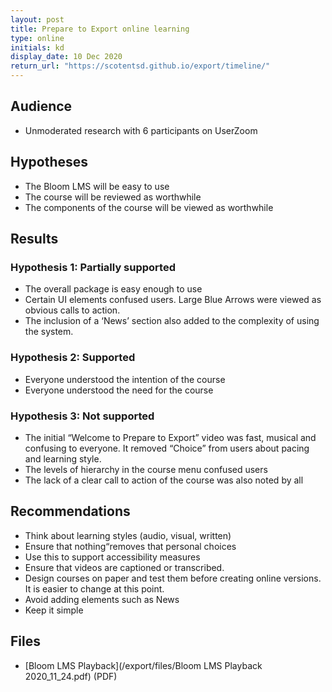 ```yaml
---
layout: post
title: Prepare to Export online learning
type: online
initials: kd
display_date: 10 Dec 2020
return_url: "https://scotentsd.github.io/export/timeline/"
---
```


## Audience
- Unmoderated research with 6 participants on UserZoom 

## Hypotheses
- The Bloom LMS will be easy to use 
- The course will be reviewed as worthwhile 
- The components of the course will be viewed as worthwhile 

## Results

### Hypothesis 1: Partially supported
- The overall package is easy enough to use 
- Certain UI elements confused users. Large Blue Arrows were viewed as obvious calls to action. 
- The inclusion of a ‘News’ section also added to the complexity of using the system. 

### Hypothesis 2: Supported
- Everyone understood the intention of the course 
- Everyone understood the need for the course 

### Hypothesis 3: Not supported
- The initial “Welcome to Prepare to Export” video was fast, musical and confusing to everyone. It removed “Choice” from users about pacing and learning style. 
- The levels of hierarchy in the course menu confused users 
- The lack of a clear call to action of the course was also noted by all

## Recommendations
- Think about learning styles (audio, visual, written) 
- Ensure that nothing“removes that personal choices 
- Use this to support accessibility measures 
- Ensure that videos are captioned or transcribed.  
- Design courses on paper and test them before creating online versions. It is easier to change at this point. 
- Avoid adding elements such as News 
- Keep it simple 

## Files
- [Bloom LMS Playback](/export/files/Bloom LMS Playback 2020_11_24.pdf) (PDF)
